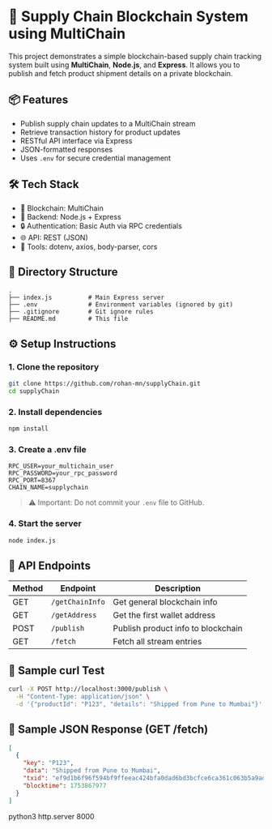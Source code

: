 # 🚀 Supply Chain Blockchain System using MultiChain

This project demonstrates a simple blockchain-based supply chain tracking system built using **MultiChain**, **Node.js**, and **Express**. It allows you to publish and fetch product shipment details on a private blockchain.

## 📦 Features

- Publish supply chain updates to a MultiChain stream
- Retrieve transaction history for product updates
- RESTful API interface via Express
- JSON-formatted responses
- Uses `.env` for secure credential management

## 🛠 Tech Stack

- 🧱 Blockchain: MultiChain
- 🔗 Backend: Node.js + Express
- 🔒 Authentication: Basic Auth via RPC credentials
- 🌐 API: REST (JSON)
- 🔧 Tools: dotenv, axios, body-parser, cors

## 📁 Directory Structure

```
.
├── index.js          # Main Express server
├── .env              # Environment variables (ignored by git)
├── .gitignore        # Git ignore rules
├── README.md         # This file
```

## ⚙️ Setup Instructions

### 1. Clone the repository

```bash
git clone https://github.com/rohan-mn/supplyChain.git
cd supplyChain
```

### 2. Install dependencies

```bash
npm install
```

### 3. Create a .env file

```env
RPC_USER=your_multichain_user
RPC_PASSWORD=your_rpc_password
RPC_PORT=8367
CHAIN_NAME=supplychain
```

> ⚠️ Important: Do not commit your `.env` file to GitHub.

### 4. Start the server

```bash
node index.js
```

## 📡 API Endpoints

| Method | Endpoint        | Description                       |
|--------|------------------|-----------------------------------|
| GET    | `/getChainInfo`  | Get general blockchain info       |
| GET    | `/getAddress`    | Get the first wallet address      |
| POST   | `/publish`       | Publish product info to blockchain |
| GET    | `/fetch`         | Fetch all stream entries          |

## 🧪 Sample curl Test

```bash
curl -X POST http://localhost:3000/publish \
  -H "Content-Type: application/json" \
  -d '{"productId": "P123", "details": "Shipped from Pune to Mumbai"}'
```

## 🧾 Sample JSON Response (GET /fetch)

```json
[
  {
    "key": "P123",
    "data": "Shipped from Pune to Mumbai",
    "txid": "ef9d1b6f96f594bf9ffeeac424bfa0dad6bd3bcfce6ca361c063b5a9ad414209",
    "blocktime": 1753867977
  }
]
```

python3 http.server 8000

